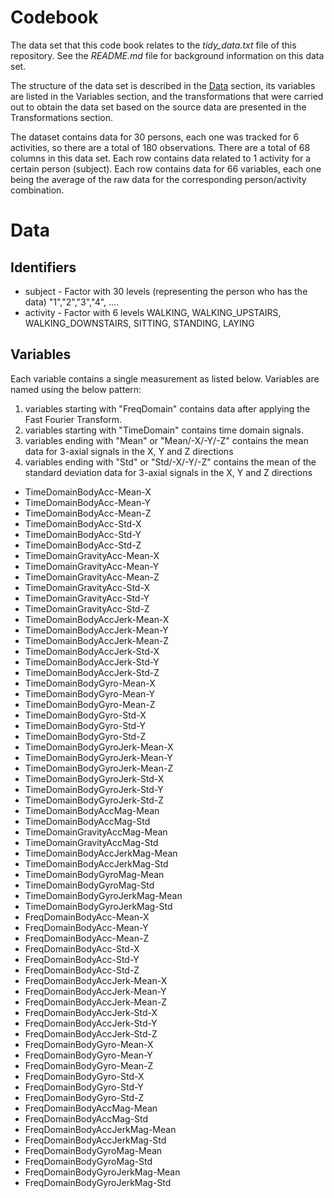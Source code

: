 # Codebook

The data set that this code book relates to the *tidy_data.txt* file of this repository. See the *README.md* file for background information on this data set.

The structure of the data set is described in the [Data](#data) section, its variables are listed in the Variables section, and
the transformations that were carried out to obtain the data set based on the source data are presented in the Transformations section.

The dataset contains data for 30 persons, each one was tracked for 6 activities, so there are a total of 180 observations. There are a total of 68 columns in this data set. Each row contains data related to 1 activity for a certain person (subject). Each row contains data for 66 variables, each one being the average of the raw data for the corresponding person/activity combination.

# Data <a name="data"></a>

## Identifiers

* subject - Factor with 30 levels (representing the person who has the data) "1","2","3","4", ....
* activity - Factor with 6 levels WALKING, WALKING_UPSTAIRS, WALKING_DOWNSTAIRS, SITTING, STANDING, LAYING

## Variables
Each variable contains a single measurement as listed below. Variables are named using the below pattern:

1. variables starting with "FreqDomain" contains data after applying the Fast Fourier Transform.
2. variables starting with "TimeDomain" contains time domain signals.
3. variables ending with "Mean" or "Mean/-X/-Y/-Z" contains the mean data for 3-axial signals in the X, Y and Z directions
4. variables ending with "Std" or "Std/-X/-Y/-Z" contains the mean of the standard deviation data for 3-axial signals in the X, Y and Z directions

* TimeDomainBodyAcc-Mean-X
* TimeDomainBodyAcc-Mean-Y
* TimeDomainBodyAcc-Mean-Z
* TimeDomainBodyAcc-Std-X
* TimeDomainBodyAcc-Std-Y
* TimeDomainBodyAcc-Std-Z
* TimeDomainGravityAcc-Mean-X
* TimeDomainGravityAcc-Mean-Y
* TimeDomainGravityAcc-Mean-Z
* TimeDomainGravityAcc-Std-X
* TimeDomainGravityAcc-Std-Y
* TimeDomainGravityAcc-Std-Z
* TimeDomainBodyAccJerk-Mean-X
* TimeDomainBodyAccJerk-Mean-Y
* TimeDomainBodyAccJerk-Mean-Z
* TimeDomainBodyAccJerk-Std-X
* TimeDomainBodyAccJerk-Std-Y
* TimeDomainBodyAccJerk-Std-Z
* TimeDomainBodyGyro-Mean-X
* TimeDomainBodyGyro-Mean-Y
* TimeDomainBodyGyro-Mean-Z
* TimeDomainBodyGyro-Std-X
* TimeDomainBodyGyro-Std-Y
* TimeDomainBodyGyro-Std-Z
* TimeDomainBodyGyroJerk-Mean-X
* TimeDomainBodyGyroJerk-Mean-Y
* TimeDomainBodyGyroJerk-Mean-Z
* TimeDomainBodyGyroJerk-Std-X
* TimeDomainBodyGyroJerk-Std-Y
* TimeDomainBodyGyroJerk-Std-Z
* TimeDomainBodyAccMag-Mean
* TimeDomainBodyAccMag-Std
* TimeDomainGravityAccMag-Mean
* TimeDomainGravityAccMag-Std
* TimeDomainBodyAccJerkMag-Mean
* TimeDomainBodyAccJerkMag-Std
* TimeDomainBodyGyroMag-Mean
* TimeDomainBodyGyroMag-Std
* TimeDomainBodyGyroJerkMag-Mean
* TimeDomainBodyGyroJerkMag-Std
* FreqDomainBodyAcc-Mean-X
* FreqDomainBodyAcc-Mean-Y
* FreqDomainBodyAcc-Mean-Z
* FreqDomainBodyAcc-Std-X
* FreqDomainBodyAcc-Std-Y
* FreqDomainBodyAcc-Std-Z
* FreqDomainBodyAccJerk-Mean-X
* FreqDomainBodyAccJerk-Mean-Y
* FreqDomainBodyAccJerk-Mean-Z
* FreqDomainBodyAccJerk-Std-X
* FreqDomainBodyAccJerk-Std-Y
* FreqDomainBodyAccJerk-Std-Z
* FreqDomainBodyGyro-Mean-X
* FreqDomainBodyGyro-Mean-Y
* FreqDomainBodyGyro-Mean-Z
* FreqDomainBodyGyro-Std-X
* FreqDomainBodyGyro-Std-Y
* FreqDomainBodyGyro-Std-Z
* FreqDomainBodyAccMag-Mean
* FreqDomainBodyAccMag-Std
* FreqDomainBodyAccJerkMag-Mean
* FreqDomainBodyAccJerkMag-Std
* FreqDomainBodyGyroMag-Mean
* FreqDomainBodyGyroMag-Std
* FreqDomainBodyGyroJerkMag-Mean
* FreqDomainBodyGyroJerkMag-Std
